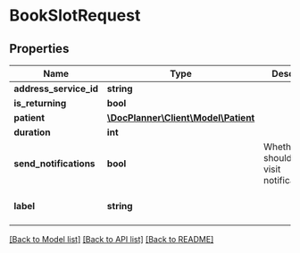 # BookSlotRequest

## Properties
Name | Type | Description | Notes
------------ | ------------- | ------------- | -------------
**address_service_id** | **string** |  | 
**is_returning** | **bool** |  | [optional] 
**patient** | [**\DocPlanner\Client\Model\Patient**](Patient.md) |  | 
**duration** | **int** |  | 
**send_notifications** | **bool** | Whether we should send visit notificatications | [optional] 
**label** | **string** |  | [optional] [default to 'null']

[[Back to Model list]](../../README.md#documentation-for-models) [[Back to API list]](../../README.md#documentation-for-api-endpoints) [[Back to README]](../../README.md)

